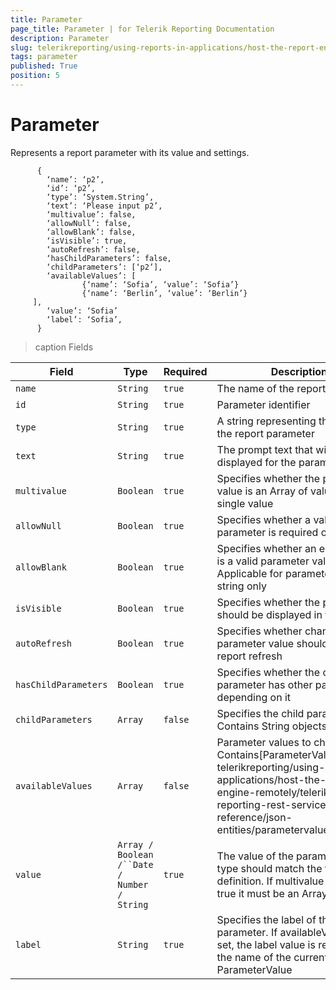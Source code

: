 ```yaml
---
title: Parameter
page_title: Parameter | for Telerik Reporting Documentation
description: Parameter
slug: telerikreporting/using-reports-in-applications/host-the-report-engine-remotely/telerik-reporting-rest-services/rest-api-reference/json-entities/parameter
tags: parameter
published: True
position: 5
---
```


# Parameter



Represents a report parameter with its value and settings.           

    
          {
            ‘name’: ‘p2’,
            ‘id’: ‘p2’,
            ‘type’: ‘System.String’,
            ‘text’: ‘Please input p2’,
            ‘multivalue’: false,
            ‘allowNull’: false,
            ‘allowBlank’: false,
            ‘isVisible’: true,
            ‘autoRefresh’: false,
            ‘hasChildParameters’: false,
            ‘childParameters’: [‘p2’],
            ‘availableValues’: [
                    {‘name’: ‘Sofia’, ‘value’: ‘Sofia’}
                    {‘name’: ‘Berlin’, ‘value’: ‘Berlin’}
         ],
            ‘value’: ‘Sofia’
            ‘label’: ‘Sofia’,
          }
        

>caption Fields

| Field | Type | Required | Description |
| ------ | ------ | ------ | ------ |
|`name`|`String`|`true`|The name of the report parameter|
|`id`|`String`|`true`|Parameter identifier|
|`type`|`String`|`true`|A string representing the type of the report parameter|
|`text`|`String`|`true`|The prompt text that will be displayed for the parameter|
|`multivalue`|`Boolean`|`true`|Specifies whether the parameter value is an Array of values or a single value|
|`allowNull`|`Boolean`|`true`|Specifies whether a value for the parameter is required or optional|
|`allowBlank`|`Boolean`|`true`|Specifies whether an empty string is a valid parameter value. Applicable for parameter of type string only|
|`isVisible`|`Boolean`|`true`|Specifies whether the parameter should be displayed in the viewer|
|`autoRefresh`|`Boolean`|`true`|Specifies whether changes of the parameter value should trigger a report refresh|
|`hasChildParameters`|`Boolean`|`true`|Specifies whether the current parameter has other parameters depending on it|
|`childParameters`|`Array`|`false`|Specifies the child parameters IDs. Contains String objects|
|`availableValues`|`Array`|`false`|Parameter values to choose from. Contains[ParameterValue]({%slug telerikreporting/using-reports-in-applications/host-the-report-engine-remotely/telerik-reporting-rest-services/rest-api-reference/json-entities/parametervalue%})objects|
|`value`|`Array / Boolean /``Date / Number / String`|`true`|The value of the parameter. Its type should match the type in the definition. If multivalue is set to true it must be an Array|
|`label`|`String`|`true`|Specifies the label of the parameter. If availableValues are set, the label value is replaced by the name of the currently selected ParameterValue|

